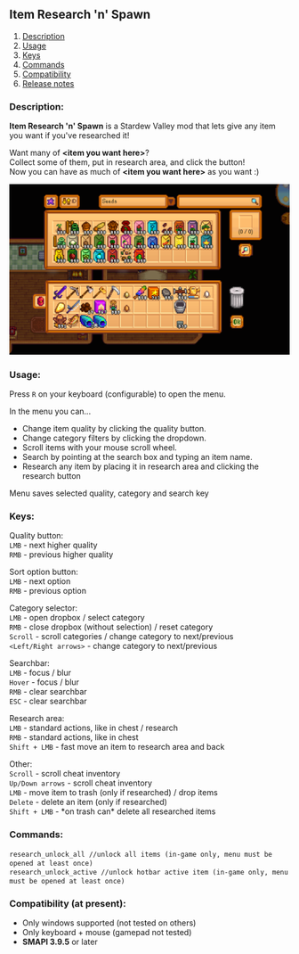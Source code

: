 ## Item Research 'n' Spawn

1. [Description](#description)
2. [Usage](#usage)
3. [Keys](#keys)
4. [Commands](#commands)
5. [Compatibility](#compatibility-\(at-present\))
6. [Release notes](release-notes.md)

### Description:

**Item Research 'n' Spawn** is a Stardew Valley mod that lets give any item you want if you've researched it!

Want many of **\<item you want here>**?    
Collect some of them, put in research area, and click the button!    
Now you can have as much of **\<item you want here>** as you want :)

![](screenshot.png)

### Usage:
Press `R` on your keyboard (configurable) to open the menu.

In the menu you can...
+ Change item quality by clicking the quality button.
+ Change category filters by clicking the dropdown.
+ Scroll items with your mouse scroll wheel.
+ Search by pointing at the search box and typing an item name.
+ Research any item by placing it in research area and clicking the research button

Menu saves selected quality, category and search key

### Keys:
Quality button:   
`LMB` - next higher quality   
`RMB` - previous higher quality   

Sort option button:   
`LMB` - next option   
`RMB` - previous option

Category selector:   
`LMB` - open dropbox / select category    
`RMB` - close dropbox (without selection) / reset category   
`Scroll` - scroll categories / change category to next/previous   
`<Left/Right arrows>` - change category to next/previous

Searchbar:  
`LMB` - focus / blur    
`Hover` - focus / blur    
`RMB` - clear searchbar   
`ESC` - clear searchbar   

Research area:   
`LMB` - standard actions, like in chest / research    
`RMB` - standard actions, like in chest     
`Shift + LMB` - fast move an item to research area and back  

Other:   
`Scroll` - scroll cheat inventory   
`Up/Down arrows` - scroll cheat inventory   
`LMB` - move item to trash (only if researched) / drop items   
`Delete` - delete an item (only if researched)   
`Shift + LMB` - \*on trash can* delete all researched items

### Commands:
```
research_unlock_all //unlock all items (in-game only, menu must be opened at least once)   
research_unlock_active //unlock hotbar active item (in-game only, menu must be opened at least once)  
```

### Сompatibility (at present):
+ Only windows supported (not tested on others)
+ Only keyboard + mouse (gamepad not tested)
+ **SMAPI 3.9.5** or later
